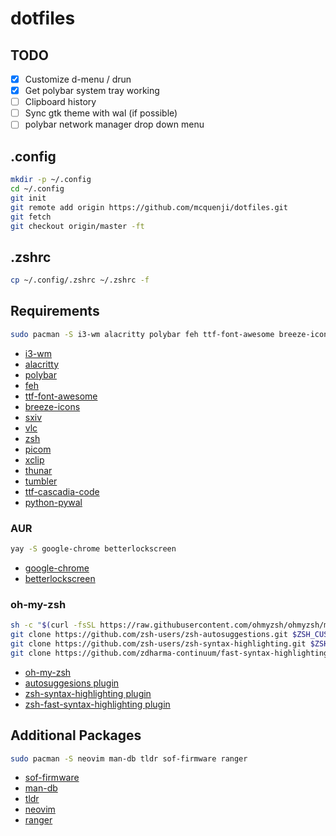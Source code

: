 # dotfiles

## TODO

- [x] Customize d-menu / drun
- [x] Get polybar system tray working
- [ ] Clipboard history
- [ ] Sync gtk theme with wal (if possible)
- [ ] polybar network manager drop down menu

## .config

```bash
mkdir -p ~/.config
cd ~/.config
git init
git remote add origin https://github.com/mcquenji/dotfiles.git
git fetch
git checkout origin/master -ft
```

## .zshrc

```bash
cp ~/.config/.zshrc ~/.zshrc -f
```

## Requirements

```bash
sudo pacman -S i3-wm alacritty polybar feh ttf-font-awesome breeze-icons sxiv vlc zsh picom xclip thunar tumbler ttf-cascadia-code python-pywal
```

- [i3-wm](https://archlinux.org/packages/extra/x86_64/i3-wm/)
- [alacritty](https://archlinux.org/packages/extra/x86_64/alacritty)
- [polybar](https://archlinux.org/packages/extra/x86_64/polybar/)
- [feh](https://archlinux.org/packages/extra/x86_64/feh/)
- [ttf-font-awesome](https://archlinux.org/packages/extra/any/ttf-font-awesome/)
- [breeze-icons](https://archlinux.org/packages/extra/any/breeze-icons/)
- [sxiv](https://archlinux.org/packages/extra/x86_64/sxiv/)
- [vlc](https://archlinux.org/packages/extra/x86_64/vlc/)
- [zsh](https://archlinux.org/packages/extra/x86_64/zsh/)
- [picom](https://archlinux.org/packages/extra/x86_64/picom/)
- [xclip](https://archlinux.org/packages/extra/x86_64/xclip/)
- [thunar](https://archlinux.org/packages/extra/x86_64/thunar/)
- [tumbler](https://archlinux.org/packages/extra/x86_64/tummbler/)
- [ttf-cascadia-code](https://archlinux.org/packages/extra/any/ttf-cascadia-code/)
- [python-pywal](https://archlinux.org/packages/extra/any/python-pywal/)

### AUR

```bash
yay -S google-chrome betterlockscreen
```

- [google-chrome](https://aur.archlinux.org/packages/google-chrome)
- [betterlockscreen](https://aur.archlinux.org/packages/betterlockscreen/)

### oh-my-zsh

```bash
sh -c "$(curl -fsSL https://raw.githubusercontent.com/ohmyzsh/ohmyzsh/master/tools/install.sh)"
git clone https://github.com/zsh-users/zsh-autosuggestions.git $ZSH_CUSTOM/plugins/zsh-autosuggestions
git clone https://github.com/zsh-users/zsh-syntax-highlighting.git $ZSH_CUSTOM/plugins/zsh-syntax-highlighting
git clone https://github.com/zdharma-continuum/fast-syntax-highlighting.git ${ZSH_CUSTOM:-$HOME/.oh-my-zsh/custom}/plugins/fast-syntax-highlighting
```

- [oh-my-zsh](https://ohmyz.sh/)
- [autosuggesions plugin](https://github.com/zsh-users/zsh-autosuggestions)
- [zsh-syntax-highlighting plugin](https://github.com/zsh-users/zsh-syntax-highlighting)
- [zsh-fast-syntax-highlighting plugin](https://github.com/zdharma-continuum/fast-syntax-highlighting)

## Additional Packages

```bash
sudo pacman -S neovim man-db tldr sof-firmware ranger
```

- [sof-firmware](https://archlinux.org/packages/extra/x86_64/sof-firmware/)
- [man-db](https://archlinux.org/packages/core/x86_64/man-db/)
- [tldr](https://archlinux.org/packages/extra/x86_64/tldr/)
- [neovim](https://archlinux.org/packages/extra/x86_64/neovim/)
- [ranger](https://archlinux.org/packages/extra/any/ranger/)
